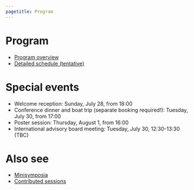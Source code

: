 ```yaml
---
pagetitle: Program
---
```


# Program

- [Program overview](../Time_Slots_Final.pdf)
- [Detailed schedule (tentative)](https://express.converia.de/frontend/index.php?page_id=37679)

# Special events

- Welcome reception: Sunday, July 28, from 18:00
- Conference dinner and boat trip (separate booking required!): Tuesday, July 30, from 17:00
- Poster session: Thursday, August 1, from 16:00
- International advisory board meeting: Tuesday, July 30, 12:30-13:30 (TBC)

# Also see

- [Minisymposia](../Minisymposia)
- [Contributed sessions](../Contributed)

